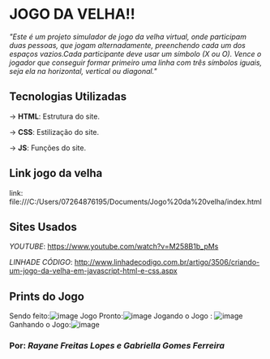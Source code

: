   # JOGO DA VELHA!!

_"Este é um projeto simulador de jogo da velha virtual, onde participam duas pessoas, que jogam alternadamente, 
preenchendo cada um dos espaços vazios.Cada participante deve usar um símbolo (X ou O). Vence o jogador que conseguir
formar primeiro uma linha com três símbolos iguais, seja ela na horizontal, vertical ou diagonal."_

  ## Tecnologias Utilizadas
-> **HTML**: Estrutura do site.

-> **CSS**: Estilização do site.

-> **JS**: Funções do site.

  ## Link jogo da velha
  link: file:///C:/Users/07264876195/Documents/Jogo%20da%20velha/index.html

  ## Sites Usados
*_YOUTUBE_*: https://www.youtube.com/watch?v=M258B1b_pMs

*_LINHADE CÓDIGO_*: http://www.linhadecodigo.com.br/artigo/3506/criando-um-jogo-da-velha-em-javascript-html-e-css.aspx


  ## Prints do Jogo
Sendo feito:![image](https://user-images.githubusercontent.com/101194826/162336078-ab60fc9b-e01b-46a7-9d5c-684adecd1898.png)
Jogo Pronto:![image](https://user-images.githubusercontent.com/101194826/162336682-69e3d690-fa5a-4614-af39-29c97a91da24.png)
Jogando o Jogo : ![image](https://user-images.githubusercontent.com/101194826/162336361-58c7fffb-44b5-4cb2-ad33-920820217f45.png)
Ganhando o Jogo:![image](https://user-images.githubusercontent.com/101194826/162336432-76dfa78e-f41a-481f-906f-39c19e9c37be.png)

  ### Por: _Rayane Freitas Lopes e Gabriella Gomes Ferreira_

